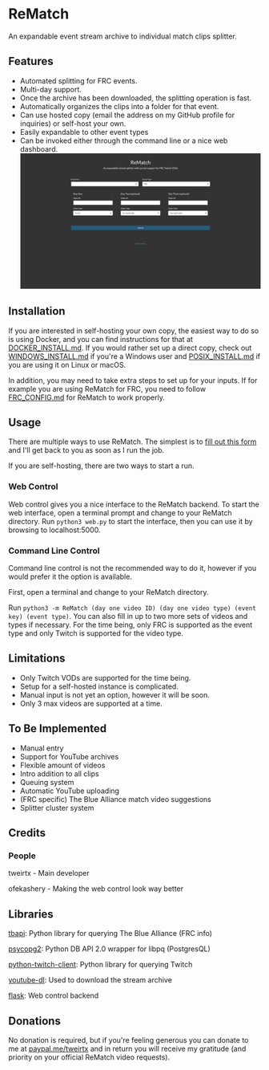 # ReMatch
An expandable event stream archive to individual match clips splitter.

## Features
* Automated splitting for FRC events.
* Multi-day support.
* Once the archive has been downloaded, the splitting operation is fast.
* Automatically organizes the clips into a folder for that event.
* Can use hosted copy (email the address on my GitHub profile for inquiries) or self-host your own.
* Easily expandable to other event types
* Can be invoked either through the command line or a nice web dashboard.
![](webdash.png)

## Installation
If you are interested in self-hosting your own copy, the easiest way to do so is using Docker, and you can find instructions for that at [DOCKER_INSTALL.md](DOCKER_INSTALL.md). 
If you would rather set up a direct copy, check out [WINDOWS\_INSTALL.md](WINDOWS_INSTALL.md) if you're a Windows user and [POSIX\_INSTALL.md](POSIX_INSTALL.md) if you are using it on Linux or macOS.

In addition, you may need to take extra steps to set up for your inputs. If for example you are using ReMatch for FRC, you need to follow [FRC_CONFIG.md](FRC_CONFIG.md) for ReMatch to work properly.

## Usage
There are multiple ways to use ReMatch. The simplest is to [fill out this form](https://tweirtx.github.io/rematch-request) and I'll get back to you as soon as I run the job.

If you are self-hosting, there are two ways to start a run.

### Web Control
Web control gives you a nice interface to the ReMatch backend. To start the web interface, open a terminal prompt and change to your ReMatch directory. Run `python3 web.py` to start the interface, then you can use it by browsing to localhost:5000.

### Command Line Control
Command line control is not the recommended way to do it, however if you would prefer it the option is available.

First, open a terminal and change to your ReMatch directory.

Run `python3 -m ReMatch (day one video ID) (day one video type) (event key) (event type)`. You can also fill in up to two more sets of videos and types if necessary. For the time being, only FRC is supported as the event type and only Twitch is supported for the video type.

## Limitations
* Only Twitch VODs are supported for the time being.
* Setup for a self-hosted instance is complicated.
* Manual input is not yet an option, however it will be soon.
* Only 3 max videos are supported at a time.

## To Be Implemented
* Manual entry
* Support for YouTube archives
* Flexible amount of videos
* Intro addition to all clips
* Queuing system
* Automatic YouTube uploading
* (FRC specific) The Blue Alliance match video suggestions
* Splitter cluster system

## Credits
### People 
tweirtx - Main developer

ofekashery - Making the web control look way better

## Libraries
[tbapi](https://github.com/octocynth/tbapi): Python library for querying The Blue Alliance (FRC info)

[psycopg2](https://github.com/psycopg/psycopg2): Python DB API 2.0 wrapper for libpq (PostgresQL)

[python-twitch-client](https://github.com/tsifrer/python-twitch-client): Python library for querying Twitch

[youtube-dl](https://github.com/rg3/youtube-dl): Used to download the stream archive

[flask](https://github.com/pallets/flask): Web control backend

## Donations
No donation is required, but if you're feeling generous you can donate to me at [paypal.me/tweirtx](https://paypal.me/tweirtx) and in return you will receive my gratitude (and priority on your official ReMatch video requests).

